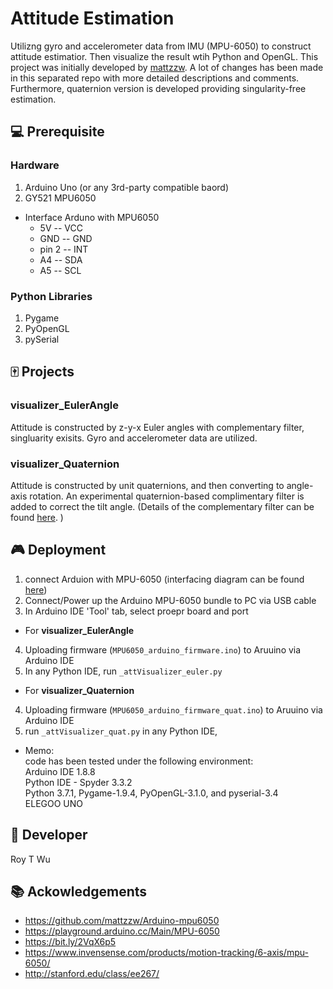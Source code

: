 # Attitude Estimation

Utilizng gyro and accelerometer data from IMU (MPU-6050) to construct attitude estimatior. Then visualize the result wtih Python and OpenGL. This project was initially developed by [mattzzw](https://bit.ly/2TF1jrU). A lot of changes has been made in this separated repo with more detailed descriptions and comments. Furthermore, quaternion version is developed providing singularity-free estimation.


💻 Prerequisite
----------------
### Hardware
1. Arduino Uno (or any 3rd-party compatible baord)
2. GY521 MPU6050

- Interface Arduno with MPU6050
  - 5V -- VCC
  - GND -- GND
  - pin 2 -- INT
  - A4 -- SDA
  - A5 -- SCL

### Python Libraries
1. Pygame
2. PyOpenGL
3. pySerial


🀄️ Projects
----------- 
### visualizer_EulerAngle
Attitude is constructed by z-y-x Euler angles with complementary filter, singluarity exisits. Gyro and accelerometer data are utilized. 

### visualizer_Quaternion
Attitude is constructed by unit quaternions, and then converting to angle-axis rotation. An experimental quaternion-based complimentary filter is added to correct the tilt angle. (Details of the complementary filter can be found [here](https://stanford.edu/class/ee267/notes/ee267_notes_imu.pdf). )


🎮 Deployment
--------------
1. connect Arduion with MPU-6050 (interfacing diagram can be found [here](https://bit.ly/2VqX6p5))
2. Connect/Power up the Arduino MPU-6050 bundle to PC via USB cable
3. In Arduino IDE 'Tool' tab, select proepr board and port

- For **visualizer_EulerAngle**
4. Uploading firmware (`MPU6050_arduino_firmware.ino`) to Aruuino via Arduino IDE 
5. In any Python IDE, run `_attVisualizer_euler.py` 

- For **visualizer_Quaternion** 
4. Uploading firmware (`MPU6050_arduino_firmware_quat.ino`) to Aruuino via Arduino IDE 
5. run `_attVisualizer_quat.py` in any Python IDE, 

- Memo:  
 code has been tested under the following environment:     
 Arduino IDE 1.8.8  
 Python IDE - Spyder 3.3.2   
 Python 3.7.1, Pygame-1.9.4, PyOpenGL-3.1.0, and  pyserial-3.4   
 ELEGOO UNO 



🤖 Developer
------
Roy T Wu

📚 Ackowledgements
---------------
- https://github.com/mattzzw/Arduino-mpu6050
- https://playground.arduino.cc/Main/MPU-6050
- https://bit.ly/2VqX6p5
- https://www.invensense.com/products/motion-tracking/6-axis/mpu-6050/
- http://stanford.edu/class/ee267/
